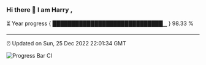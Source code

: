 ### Hi there 👋 I am Harry , 

⏳ Year progress { █████████████████████████████▁ } 98.33 %

---

⏰ Updated on Sun, 25 Dec 2022 22:01:34 GMT

![Progress Bar CI](https://github.com/duykhang68/duykhang68/workflows/Progress%20Bar%20CI/badge.svg)
